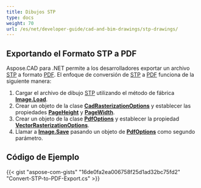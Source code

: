 ```yaml
---
title: Dibujos STP
type: docs
weight: 70
url: /es/net/developer-guide/cad-and-bim-drawings/stp-drawings/
---
```


## **Exportando el Formato STP a PDF**

Aspose.CAD para .NET permite a los desarrolladores exportar un archivo [STP](https://docs.fileformat.com/3d/stp/) a formato [PDF](https://docs.fileformat.com/pdf/). El enfoque de conversión de [STP](https://docs.fileformat.com/3d/stp/) a [PDF](https://docs.fileformat.com/pdf/) funciona de la siguiente manera:

1. Cargar el archivo de dibujo [STP](https://docs.fileformat.com/3d/stp/) utilizando el método de fábrica [**Image.Load**](https://reference.aspose.com/cad/net/aspose.cad.image/load/methods/2).
1. Crear un objeto de la clase [**CadRasterizationOptions**](https://reference.aspose.com/cad/net/aspose.cad.imageoptions/cadrasterizationoptions) y establecer las propiedades [**PageHeight**](https://reference.aspose.com/cad/net/aspose.cad.imageoptions/vectorrasterizationoptions/properties/pageheight) y [**PageWidth**](https://reference.aspose.com/cad/net/aspose.cad.imageoptions/vectorrasterizationoptions/properties/pagewidth).
1. Crear un objeto de la clase [**PdfOptions**](https://reference.aspose.com/cad/net/aspose.cad.imageoptions/pdfoptions) y establecer la propiedad [**VectorRasterizationOptions**](https://reference.aspose.com/cad/net/aspose.cad.imageoptions/vectorrasterizationoptions).
1. Llamar a [**Image.Save**](https://reference.aspose.com/cad/net/aspose.cad/image/methods/save/index) pasando un objeto de [**PdfOptions**](https://reference.aspose.com/cad/net/aspose.cad.imageoptions/pdfoptions) como segundo parámetro.

## Código de Ejemplo

{{< gist "aspose-com-gists" "16de0fa2ea006758f25d1ad32bc75fd2" "Convert-STP-to-PDF-Export.cs" >}}
